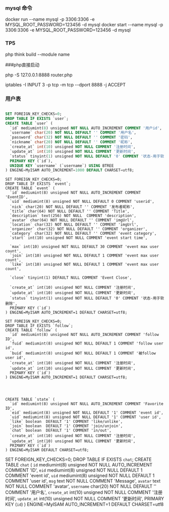 
### mysql 命令


docker run --name mysql -p 3306:3306 -e MYSQL\_ROOT\_PASSWORD=123456 -d mysql
docker start --name mysql -p 3306:3306 -e MYSQL\_ROOT\_PASSWORD=123456 -d mysql
### TP5 

php think   build   --module    name

###php直接启动


php -S  127.0.0.1:8888  router.php

iptables -I INPUT 3 -p tcp -m tcp --dport 8888 -j ACCEPT 

### 用户表

```SQL

SET FOREIGN_KEY_CHECKS=0;
DROP TABLE IF EXISTS `user`;
CREATE TABLE `user` (
  `id` mediumint(8) unsigned NOT NULL AUTO_INCREMENT COMMENT '用户id',
  `username` char(20) NOT NULL DEFAULT '' COMMENT '用户名',
  `password` char(32) NOT NULL DEFAULT '' COMMENT '密码',
  `nickname` char(20) NOT NULL DEFAULT '' COMMENT '昵称',
  `create_at` int(10) unsigned NOT NULL COMMENT '注册时间',
  `update_at` int(10) unsigned NOT NULL COMMENT '更新时间',
  `status` tinyint(1) unsigned NOT NULL DEFAULT '0' COMMENT '状态-用于软删除',
  PRIMARY KEY (`id`),
  UNIQUE KEY `username` (`username`) USING BTREE
) ENGINE=MyISAM AUTO_INCREMENT=1000 DEFAULT CHARSET=utf8;


```


``` event 表
SET FOREIGN_KEY_CHECKS=0;
DROP TABLE IF EXISTS `event`;
CREATE TABLE `event` (
  `id` mediumint(8) unsigned NOT NULL AUTO_INCREMENT COMMENT 'EventID',
  `uid` mediumint(8) unsigned NOT NULL DEFAULT 0 COMMENT 'userid',
  `nick` char(20) NOT NULL DEFAULT '' COMMENT '发布者昵称',
  `title` char(64) NOT NULL DEFAULT '' COMMENT 'Title',
  `description` text(256) NOT NULL  COMMENT 'description',
  `avatar` char(64) NOT NULL DEFAULT '' COMMENT 'imgUrl',
  `location` char(32) NOT NULL DEFAULT '' COMMENT 'imgUrl',
  `organizer` char(32) NOT NULL DEFAULT '' COMMENT 'organizer',
  `category` char(32) NOT NULL DEFAULT '' COMMENT 'event category',  
  `start` int(10) unsigned NOT NULL COMMENT 'event start time',

  `max` int(10) unsigned NOT NULL DEFAULT 30 COMMENT 'event max user count',
  `join` int(10) unsigned NOT NULL DEFAULT 1 COMMENT 'event max user count',
  `like` int(10) unsigned NOT NULL DEFAULT 1 COMMENT 'event max user count',
  
  `close` tinyint(1) DEFAULT NULL COMMENT 'Event Close',

  `create_at` int(10) unsigned NOT NULL COMMENT '注册时间',
  `update_at` int(10) unsigned NOT NULL COMMENT '更新时间',
  `status` tinyint(1) unsigned NOT NULL DEFAULT '0' COMMENT '状态-用于软删除',
  PRIMARY KEY (`id`)
) ENGINE=MyISAM AUTO_INCREMENT=1 DEFAULT CHARSET=utf8;

```


```User Follow 表
SET FOREIGN_KEY_CHECKS=0;
DROP TABLE IF EXISTS `follow`;
CREATE TABLE `follow` (
  `id` mediumint(8) unsigned NOT NULL AUTO_INCREMENT COMMENT 'follow ID',
  `fuid` mediumint(8) unsigned NOT NULL DEFAULT 1 COMMENT 'follow user id',
  `buid` mediumint(8) unsigned NOT NULL DEFAULT 1 COMMENT '被follow user id',
  `create_at` int(10) unsigned NOT NULL COMMENT '注册时间',
  `update_at` int(10) unsigned NOT NULL COMMENT '更新时间',
  PRIMARY KEY (`id`)
) ENGINE=MyISAM AUTO_INCREMENT=1 DEFAULT CHARSET=utf8;

```


```` 状态表



CREATE TABLE `state` (
  `id` mediumint(8) unsigned NOT NULL AUTO_INCREMENT COMMENT 'Favorite ID',
  `eid` mediumint(8) unsigned NOT NULL DEFAULT '1' COMMENT 'event id',
  `uid` mediumint(8) unsigned NOT NULL DEFAULT '1' COMMENT 'user id',
  `like` boolean  DEFAULT '1' COMMENT 'like/unlike',
  `join` boolean  DEFAULT '1' COMMENT 'join/unjoin',
  `chat` boolean  DEFAULT '1' COMMENT 'in/out',
  `create_at` int(10) unsigned NOT NULL COMMENT '注册时间',
  `update_at` int(10) unsigned NOT NULL COMMENT '更新时间',
  PRIMARY KEY (`id`)
) ENGINE=MyISAM DEFAULT CHARSET=utf8;

````

SET FOREIGN_KEY_CHECKS=0;
DROP TABLE IF EXISTS `chat`;
CREATE TABLE `chat` (
  `id` mediumint(8) unsigned NOT NULL AUTO_INCREMENT COMMENT 'ID',
  `eid` mediumint(8) unsigned NOT NULL DEFAULT 1 COMMENT 'event id',
  `uid` mediumint(8) unsigned NOT NULL DEFAULT 1 COMMENT 'user id',
  `msg` text NOT NULL COMMENT 'Message',
  `avatar` text NOT NULL COMMENT 'avatar',
  `username` char(20) NOT NULL DEFAULT '' COMMENT '用户名',
  `create_at` int(10) unsigned NOT NULL COMMENT '注册时间',
  `update_at` int(10) unsigned NOT NULL COMMENT '更新时间',
  PRIMARY KEY (`id`)
) ENGINE=MyISAM AUTO_INCREMENT=1 DEFAULT CHARSET=utf8